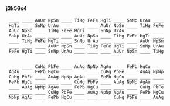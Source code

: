 #### j3k56x4

     ____ ____ AuUr NpSn ____ TiHg FeFe HgTi ____ SnNp UrAu ____ 
     HgTi ____ SnNp UrAu ____ ____ ____ AuUr NpSn ____ TiHg FeFe 
     AuUr NpSn ____ TiHg FeFe HgTi ____ SnNp UrAu ____ ____ ____ 
     SnNp UrAu ____ ____ ____ AuUr NpSn ____ TiHg FeFe HgTi ____ 
     ____ TiHg FeFe HgTi ____ SnNp UrAu ____ ____ ____ AuUr NpSn 
     ____ ____ ____ AuUr NpSn ____ TiHg FeFe HgTi ____ SnNp UrAu 
     FeFe HgTi ____ SnNp UrAu ____ ____ ____ AuUr NpSn ____ TiHg 


     ____ ____ CuHg PbFe ____ AuAg NpNp AgAu ____ FePb HgCu ____ 
     AgAu ____ FePb HgCu ____ ____ ____ CuHg PbFe ____ AuAg NpNp 
     CuHg PbFe ____ AuAg NpNp AgAu ____ FePb HgCu ____ ____ ____ 
     FePb HgCu ____ ____ ____ CuHg PbFe ____ AuAg NpNp AgAu ____ 
     ____ AuAg NpNp AgAu ____ FePb HgCu ____ ____ ____ CuHg PbFe 
     ____ ____ ____ CuHg PbFe ____ AuAg NpNp AgAu ____ FePb HgCu 
     NpNp AgAu ____ FePb HgCu ____ ____ ____ CuHg PbFe ____ AuAg 


